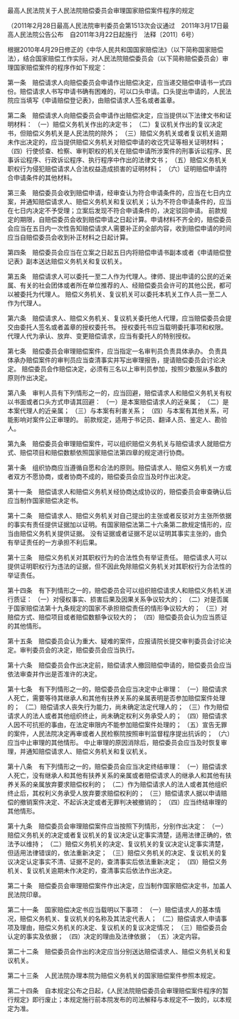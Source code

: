 最高人民法院关于人民法院赔偿委员会审理国家赔偿案件程序的规定


（2011年2月28日最高人民法院审判委员会第1513次会议通过 2011年3月17日最高人民法院公告公布 自2011年3月22日起施行 法释〔2011〕6号）

根据2010年4月29日修正的《中华人民共和国国家赔偿法》（以下简称国家赔偿法），结合国家赔偿工作实际，对人民法院赔偿委员会（以下简称赔偿委员会）审理国家赔偿案件的程序作如下规定：

第一条 赔偿请求人向赔偿委员会申请作出赔偿决定，应当递交赔偿申请书一式四份。赔偿请求人书写申请书确有困难的，可以口头申请。口头提出申请的，人民法院应当填写《申请赔偿登记表》，由赔偿请求人签名或者盖章。

第二条 赔偿请求人向赔偿委员会申请作出赔偿决定，应当提供以下法律文书和证明材料：
（一）赔偿义务机关作出的决定书；
（二）复议机关作出的复议决定书，但赔偿义务机关是人民法院的除外；
（三）赔偿义务机关或者复议机关逾期未作出决定的，应当提供赔偿义务机关对赔偿申请的收讫凭证等相关证明材料；
（四）行使侦查、检察、审判职权的机关在赔偿申请所涉案件的刑事诉讼程序、民事诉讼程序、行政诉讼程序、执行程序中作出的法律文书；
（五）赔偿义务机关职权行为侵犯赔偿请求人合法权益造成损害的证明材料；
（六）证明赔偿申请符合申请条件的其他材料。

第三条 赔偿委员会收到赔偿申请，经审查认为符合申请条件的，应当在七日内立案，并通知赔偿请求人、赔偿义务机关和复议机关；认为不符合申请条件的，应当在七日内决定不予受理；立案后发现不符合申请条件的，决定驳回申请。
前款规定的期限，自赔偿委员会收到赔偿申请之日起计算。申请材料不齐全的，赔偿委员会应当在五日内一次性告知赔偿请求人需要补正的全部内容，收到赔偿申请的时间应当自赔偿委员会收到补正材料之日起计算。

第四条 赔偿委员会应当在立案之日起五日内将赔偿申请书副本或者《申请赔偿登记表》副本送达赔偿义务机关和复议机关。

第五条 赔偿请求人可以委托一至二人作为代理人。律师、提出申请的公民的近亲属、有关的社会团体或者所在单位推荐的人、经赔偿委员会许可的其他公民，都可以被委托为代理人。
赔偿义务机关、复议机关可以委托本机关工作人员一至二人作为代理人。

第六条 赔偿请求人、赔偿义务机关、复议机关委托他人代理，应当赔偿委员会提交由委托人签名或者盖章的授权委托书。
授权委托书应当载明委托事项和权限。代理人代为承认、放弃、变更赔偿请求，应当有委托人的特别授权。

第七条 赔偿委员会审理赔偿案件，应当指定一名审判员负责具体承办。
负责具体承办赔偿案件的审判员应当查清事实并写出审理报告，提请赔偿委员会讨论决定。
赔偿委员会作赔偿决定，必须有三名以上审判员参加，按照少数服从多数的原则作出决定。

第八条 审判人员有下列情形之一的，应当回避，赔偿请求人和赔偿义务机关有权以书面或者口头方式申请其回避：
（一）是本案赔偿请求人的近亲属；
（二）是本案代理人的近亲属；
（三）与本案有利害关系；
（四）与本案有其他关系，可能影响对案件公正审理的。
前款规定，适用于书记员、翻译人员、鉴定人、勘验人。

第九条 赔偿委员会审理赔偿案件，可以组织赔偿义务机关与赔偿请求人就赔偿方式、赔偿项目和赔偿数额依照国家赔偿法第四章的规定进行协商。

第十条 组织协商应当遵循自愿和合法的原则。赔偿请求人、赔偿义务机关一方或者双方不愿协商，或者协商不成的，赔偿委员会应当及时作出决定。

第十一条 赔偿请求人和赔偿义务机关经协商达成协议的，赔偿委员会审查确认后应当制作国家赔偿决定书。

第十二条 赔偿请求人、赔偿义务机关对自己提出的主张或者反驳对方主张所依据的事实有责任提供证据加以证明。有国家赔偿法第二十六条第二款规定情形的，应当由赔偿义务机关提供证据。
没有证据或者证据不足以证明其事实主张的，由负有举证责任的一方承担不利后果。

第十三条 赔偿义务机关对其职权行为的合法性负有举证责任。
赔偿请求人可以提供证明职权行为违法的证据，但不因此免除赔偿义务机关对其职权行为合法性的举证责任。

第十四条 有下列情形之一的，赔偿委员会可以组织赔偿请求人和赔偿义务机关进行质证：
（一）对侵权事实、损害后果及因果关系争议较大的；
（二）对是否属于国家赔偿法第十九条规定的国家不承担赔偿责任的情形争议较大的；
（三）对赔偿方式、赔偿项目或者赔偿数额争议较大的；
（四）赔偿委员会认为应当质证的其他情形。

第十五条 赔偿委员会认为重大、疑难的案件，应报请院长提交审判委员会讨论决定。审判委员会的决定，赔偿委员会应当执行。

第十六条 赔偿委员会作出决定前，赔偿请求人撤回赔偿申请的，赔偿委员会应当依法审查并作出是否准许的决定。

第十七条 有下列情形之一的，赔偿委员会应当决定中止审理：
（一）赔偿请求人死亡，需要等待其继承人和其他有扶养关系的亲属表明是否参加赔偿案件处理的；
（二）赔偿请求人丧失行为能力，尚未确定法定代理人的；
（三）作为赔偿请求人的法人或者其他组织终止，尚未确定权利义务承受人的；
（四）赔偿请求人因不可抗拒的事由，在法定审限内不能参加赔偿案件处理的；
（五）宣告无罪的案件，人民法院决定再审或者人民检察院按照审判监督程序提出抗诉的；
（六）应当中止审理的其他情形。
中止审理的原因消除后，赔偿委员会应当及时恢复审理，并通知赔偿请求人、赔偿义务机关和复议机关。

第十八条 有下列情形之一的，赔偿委员会应当决定终结审理：
（一）赔偿请求人死亡，没有继承人和其他有扶养关系的亲属或者赔偿请求人的继承人和其他有扶养关系的亲属放弃要求赔偿权利的；
（二）作为赔偿请求人的法人或者其他组织终止后，其权利义务承受人放弃要求赔偿权利的；
（三）赔偿请求人据以申请赔偿的撤销案件决定、不起诉决定或者无罪判决被撤销的；
（四）应当终结审理的其他情形。

第十九条 赔偿委员会审理赔偿案件应当按照下列情形，分别作出决定：
（一）赔偿义务机关的决定或者复议机关的复议决定认定事实清楚，适用法律正确的，依法予以维持；
（二）赔偿义务机关的决定、复议机关的复议决定认定事实清楚，但适用法律错误的，依法重新决定；
（三）赔偿义务机关的决定、复议机关的复议决定认定事实不清、证据不足的，查清事实后依法重新决定；
（四）赔偿义务机关、复议机关逾期未作决定的，查清事实后依法作出决定。

第二十条 赔偿委员会审理赔偿案件作出决定，应当制作国家赔偿决定书，加盖人民法院印章。

第二十一条 国家赔偿决定书应当载明以下事项：
（一）赔偿请求人的基本情况，赔偿义务机关、复议机关的名称及其法定代表人；
（二）赔偿请求人申请事项及理由，赔偿义务机关的决定、复议机关的复议决定情况；
（三）赔偿委员会认定的事实及依据；
（四）决定的理由及法律依据；
（五）决定内容。

第二十二条 赔偿委员会作出的决定应当分别送达赔偿请求人、赔偿义务机关和复议机关。

第二十三条 人民法院办理本院为赔偿义务机关的国家赔偿案件参照本规定。

第二十四条 自本规定公布之日起，《人民法院赔偿委员会审理赔偿案件程序的暂行规定》即行废止；本规定施行前本院发布的司法解释与本规定不一致的，以本规定为准。